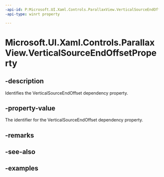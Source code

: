```yaml
---
-api-id: P:Microsoft.UI.Xaml.Controls.ParallaxView.VerticalSourceEndOffsetProperty
-api-type: winrt property

---
```

<!-- Property syntax.
public DependencyProperty VerticalSourceEndOffsetProperty { get; }
-->

# Microsoft.UI.Xaml.Controls.ParallaxView.VerticalSourceEndOffsetProperty


## -description

Identifies the VerticalSourceEndOffset dependency property.


## -property-value

The identifier for the VerticalSourceEndOffset dependency property.


## -remarks


## -see-also


## -examples


